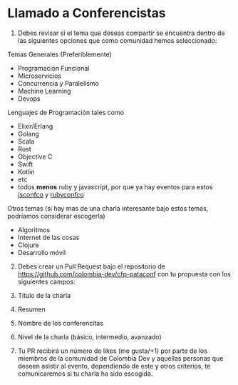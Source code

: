 # Llamado a Conferencistas


1. Debes revisar si el tema que deseas compartir se encuentra dentro de las siguientes opciones que como comunidad hemos seleccionado:


  Temas Generales (Preferiblemente)
  - Programación  Funcional
  - Microservicios
  - Concurrencia y Paralelismo
  - Machine Learning
  - Devops
  
  Lenguajes de Programación tales como
  - Elixir/Erlang
  - Golang
  - Scala
  - Rust
  - Objective C
  - Swift
  - Kotlin
  - etc
  - todos **menos** ruby y javascript, por que ya hay eventos para estos [jsconfco](https://jsconf.co) y [rubyconfco](http://rubyconf.co)

  Otros temas (si hay mas de una charla interesante bajo estos temas, podríamos considerar escogerla)
  - Algoritmos
  - Internet de las cosas
  - Clojure
  - Desarrollo móvil


2. Debes crear un Pull Request bajo el repositorio de https://github.com/colombia-dev/cfp-pataconf con tu propuesta con los siguientes campos:
  1.  Título de la charla
  2. Resumen
  3. Nombre de los conferencitas
  4. Nivel de la charla (básico, intermedio, avanzado)
  
3. Tu PR recibirá un número de likes (me gusta/+1) por parte de los miembros de la comunidad de Colombia Dev y aquellas personas que deseen asistir al evento, dependiendo de este y otros criterios, te comunicaremos si tu charla ha sido escogida.

